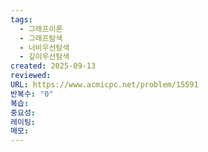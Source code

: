 ```yaml
---
tags:
  - 그래프이론
  - 그래프탐색
  - 너비우선탐색
  - 깊이우선탐색
created: 2025-09-13
reviewed:
URL: https://www.acmicpc.net/problem/15591
반복수: "0"
복습:
중요성:
레이팅:
메모:
---
```

